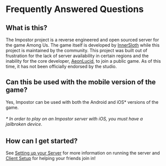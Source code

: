 # Frequently Answered Questions

## What is this?
The Impostor project is a reverse engineered and open sourced server for the game Among Us. The game itself is developed by [InnerSloth](http://www.innersloth.com/) while this project is maintained by the community. This project was built out of frustration for the lack of server availability in certain regions and the inability for the core developer, [AeonLucid](https://github.com/AeonLucid), to join a public game. As of this time, it has not been officially endorsed by the studio.  

## Can this be used with the mobile version of the game?
Yes, Impostor can be used with both the Android and iOS\* versions of the game. 
###### \* In order to play on an Impostor server with iOS, you _must_ have a jailbroken device.

## How can I get started?
See [Setting up your Server](Running-the-server.md) for more information on running the server and [Client Setup](https://impostor.github.io/Impostor/) for helping your friends join in!
